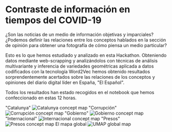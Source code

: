 # Contraste de información en tiempos del COVID-19
¿Son las noticias de un medio de información objetivas y imparciales? ¿Podemos definir las relaciones entre los conceptos hablados en la sección de opinión para obtener una fotografía de cómo piensa un medio particular?

Esto es lo que hemos estudiado y analizado en esta Hackathon. Obteniendo datos mediante web-scrapping y analizándolos con técnicas de análisis multivariante y inferencia de variedades geométricas aplicada a datos codificados con la tecnología Word2Vec hemos obtenido resultados sorprendentemente acertados sobre las relaciones de los conceptos y opiniones del diario digital líder en España, "El Español".

Todos los resultados han estado recogidos en el notebook que hemos confeccionado en estas 12 horas.

"Catalunya"
![Catalunya concept map](https://github.com/Huguet57/Information-Contrast/blob/master/images/catalunya.png)
"Corrupción"
![Corrupción concept map](https://github.com/Huguet57/Information-Contrast/blob/master/images/corrupción.png)
"Gobierno"
![Gobierno concept map](https://github.com/Huguet57/Information-Contrast/blob/master/images/gobierno.png)
"Internacional"
![Internacional concept map](https://github.com/Huguet57/Information-Contrast/blob/master/images/internacional.png)
"Presos"
![Presos concept map](https://github.com/Huguet57/Information-Contrast/blob/master/images/presospoliticos.png)
El mapa global
![UMAP global map](https://github.com/Huguet57/Information-Contrast/blob/master/images/umap.png)
